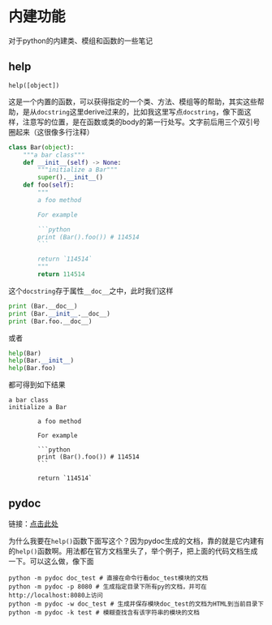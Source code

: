 # 内建功能

对于python的内建类、模组和函数的一些笔记

## help

`help([object])`

这是一个内置的函数，可以获得指定的一个类、方法、模组等的帮助，其实这些帮助，是从`docstring`这里derive过来的，比如我这里写点`docstring`，像下面这样，注意写的位置，是在函数或类的body的第一行处写。文字前后用三个双引号圈起来（这很像多行注释）

```python
class Bar(object):
    """a bar class"""
    def __init__(self) -> None:
        """initialize a Bar"""
        super().__init__()
    def foo(self):
        """
        a foo method

        For example

        ```python
        print (Bar().foo()) # 114514
        ```

        return `114514`
        """
        return 114514
```

这个`docstring`存于属性`__doc__`之中，此时我们这样

```python
print (Bar.__doc__)
print (Bar.__init__.__doc__)
print (Bar.foo.__doc__)
```

或者

```python
help(Bar)
help(Bar.__init__)
help(Bar.foo)
```

都可得到如下结果

```shell
a bar class
initialize a Bar

        a foo method

        For example

        ```python
        print (Bar().foo()) # 114514
        ```

        return `114514`
```

## pydoc

链接：[点击此处](https://docs.python.org/3/library/pydoc.html)

为什么我要在`help()`函数下面写这个？因为pydoc生成的文档，靠的就是它内建有的`help()`函数啊。用法都在官方文档里头了，举个例子，把上面的代码文档生成一下。可以这么做，像下面

```shell
python -m pydoc doc_test # 直接在命令行看doc_test模块的文档
python -m pydoc -p 8080 # 生成指定目录下所有py的文档，并可在http://localhost:8080上访问
python -m pydoc -w doc_test # 生成并保存模块doc_test的文档为HTML到当前目录下
python -m pydoc -k test # 模糊查找含有该字符串的模块的文档
```
